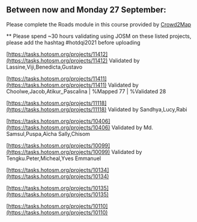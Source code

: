 
## Between now and Monday 27 September: 

Please complete the Roads module in this course provided by [Crowd2Map](https://canvas.instructure.com/enroll/JAHNEB)

** Please spend ~30 hours validating using JOSM on these listed projects, please add the hashtag #hotdqi2021 before uploading



[https://tasks.hotosm.org/projects/11412](https://tasks.hotosm.org/projects/11412) Validated by Lassine,Viji,Benedicta,Gustavo

[https://tasks.hotosm.org/projects/11411](https://tasks.hotosm.org/projects/11411) Validated by Choolwe,Jacob,Atikur,,Pascalina  | %Mapped 77  | %Validated 28 

[https://tasks.hotosm.org/projects/11118](https://tasks.hotosm.org/projects/11118) Validated by Sandhya,Lucy,Rabi

[https://tasks.hotosm.org/projects/10406](https://tasks.hotosm.org/projects/10406) Validated by Md. Samsul,Puspa,Aïcha Sally,Chisom 

[https://tasks.hotosm.org/projects/10099](https://tasks.hotosm.org/projects/10099) Validated by Tengku.Peter,Micheal,Yves Emmanuel

[https://tasks.hotosm.org/projects/10134](https://tasks.hotosm.org/projects/10134)

[https://tasks.hotosm.org/projects/10135](https://tasks.hotosm.org/projects/10135)

[https://tasks.hotosm.org/projects/10110](https://tasks.hotosm.org/projects/10110)